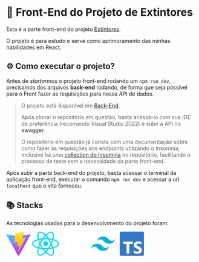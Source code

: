 # 🧯 Front-End do Projeto de Extintores

Esta é a parte front-end do projeto [Extintores](https://github.com/LuckyBressan/back-projeto-extintores "Projeto back-end do extintores").

O projeto é para estudo e serve como aprimoramento das minhas habilidades em React.
## ⚙️ Como executar o projeto?

Antes de *startarmos* o projeto front-end rodando um `npm run dev`, precisamos dos arquivos **back-end** rodando, de forma que seja possível para o Front fazer as requisições para nossa API de dados.

> O projeto está disponível em [Back-End](https://github.com/LuckyBressan/back-projeto-extintores "Projeto back-end do extintores").
>
> Após clonar o repositório em questão, basta acessá-lo com sua IDE de preferência (recomendo Visual Studio 2022) e subir a API no **swagger**
>
> O repositório em questão já consta com uma documentação sobre como fazer as requisições aos endpoints utilizando o Insomnia, inclusive há uma [collection do Insomnia](https://github.com/LuckyBressan/back-projeto-extintores/blob/main/Insomnia_2025-04-19.yaml) no repositório, facilitando o processo de teste sem a necessidade da parte front-end.

Após subir a parte back-end do projeto, basta acessar o terminal da aplicação front-end, executar o comando `npm run dev` e acessar a url `localhost` que o vite forneceu.

## 📚 Stacks

As tecnologias usadas para o desenvolvimento do projeto foram:

[![Vite](public/assets/svg/vite.svg "Vite")](https://vite.dev)
[![React](public/assets/svg/react.svg "React")](https://react.dev)
[![Shadcn](public/assets/svg/shadcn.svg "Shadcn")](https://ui.shadcn.com)
[![Tailwind](public/assets/svg/tailwind.svg "Tailwind")](https://tailwindcss.com)
[![TypeScript](public/assets/svg/typescript.svg "TypeScript")](https://www.typescriptlang.org)
